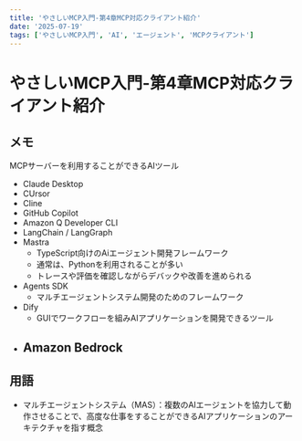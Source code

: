 ```yaml
---
title: 'やさしいMCP入門-第4章MCP対応クライアント紹介'
date: '2025-07-19'
tags: ['やさしいMCP入門', 'AI', 'エージェント', 'MCPクライアント']
---
```


# やさしいMCP入門-第4章MCP対応クライアント紹介

## メモ
MCPサーバーを利用することができるAIツール
- Claude Desktop
- CUrsor
- Cline
- GitHub Copilot
- Amazon Q Developer CLI
- LangChain / LangGraph
- Mastra
  - TypeScript向けのAiエージェント開発フレームワーク
  - 通常は、Pythonを利用されることが多い
  - トレースや評価を確認しながらデバックや改善を進められる
- Agents SDK
  - マルチエージェントシステム開発のためのフレームワーク
- Dify
  - GUIでワークフローを組みAIアプリケーションを開発できるツール
- Amazon Bedrock
  - 

## 用語
- マルチエージェントシステム（MAS）：複数のAIエージェントを協力して動作させることで、高度な仕事をすることができるAIアプリケーションのアーキテクチャを指す概念